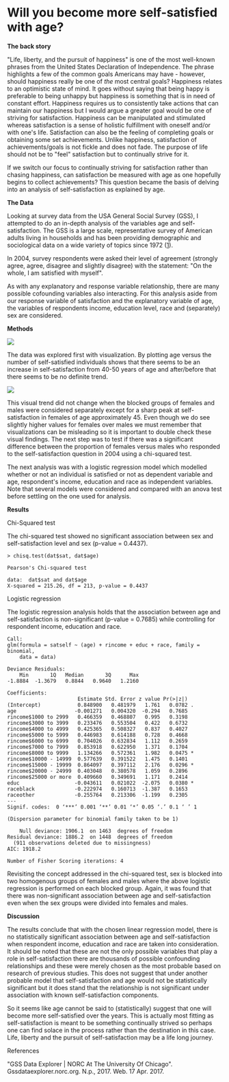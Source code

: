 Will you become more self-satisfied with age?
================


**The back story**

"Life, liberty, and the pursuit of happiness" is one of the most well-known phrases from the United States Declaration of Independence. The phrase highlights a few of the common goals Americans may have - however, should happiness really be  one of *the* most central goals? Happiness relates to an optimistic state of mind. It goes without saying that being happy is preferable to being unhappy but happiness is something that is in need of constant effort. Happiness requires us to consistently take actions that can maintain our happiness but I would argue a greater goal would be one of striving for satisfaction. Happiness can be manipulated and stimulated whereas satisfaction is a sense of holistic fulfillment with oneself and/or with one's life. Satisfaction can also be the feeling of completing goals or obtaining some set achievements. Unlike happiness, satisfaction of achievements/goals is not fickle and does not fade. The purpose of life should not be to "feel" satisfaction but to continually strive for it.

If we switch our focus to continually striving for satisfaction rather than chasing happiness, can satisfaction be measured with age as one hopefully begins to collect achievements? This question became the basis of delving into an analysis of self-satisfaction as explained by age.

**The Data**

Looking at survey data from the USA General Social Survey (GSS), I attempted to do an in-depth analysis of the variables age and self-satisfaction.  The GSS is a  large scale, representative survey of American adults living in households and has been providing demographic and sociological data on a wide variety of topics since 1972 ([1](https://gssdataexplorer.norc.org)).

In 2004, survey respondents were asked their level of agreement (strongly agree, agree, disagree and slightly disagree) with the statement: "On the whole, I am satisfied with myself".

As with any explanatory and response variable relationship, there are many possible cofounding variables also interacting. For this analysis aside from our response variable of satisfaction and the explanatory variable of age, the variables of  respondents income, education level, race and (separately) sex are considered.

**Methods**

![](https://psarana.github.io/assets/images/Age_versus_SelfSatisfaction.jpg)

The data was explored first with visualization. By plotting age versus the number of self-satisfied individuals shows that there seems to be an increase in self-satisfaction from 40-50 years of age and after/before that there seems to be no definite trend.

![](https://psarana.github.io/assets/images/Age_versus_SelfSatisfaction_BySex.jpg)

This visual trend did not change when the blocked groups of females and males were considered separately except for a sharp peak at self-satisfaction in females of age approximately 45. Even though we do see slightly higher values for females over males we must remember that visualizations can be misleading so it is important to double check these visual findings. The next step was to test if there was a  significant difference between the proportion of  females versus males who responded to the self-satisfaction question in 2004 using a chi-squared test.

The next analysis was with  a logistic regression model which modelled whether or not an individual is satisfied or not  as dependent variable and age, respondent's income, education and race as independent variables. Note that several models were considered and compared with an anova test before settling on the one used for analysis.

**Results**

Chi-Squared test

The chi-squared test showed no significant association between sex and self-satisfaction level and sex (p-value = 0.4437).

```
> chisq.test(dat$sat, dat$age)

Pearson's Chi-squared test

data:  dat$sat and dat$age
X-squared = 215.26, df = 213, p-value = 0.4437
```

Logistic regression

The logistic regression analysis holds that the association between age and self-satisfaction is non-significant (p-value = 0.7685) while controlling for  respondent income, education and race.

```
Call:
glm(formula = satself ~ (age) + rincome + educ + race, family = binomial,
    data = data)

Deviance Residuals:
    Min       1Q   Median       3Q      Max  
-1.8884  -1.3679   0.8844   0.9640   1.2160  

Coefficients:
                       Estimate Std. Error z value Pr(>|z|)  
(Intercept)            0.848900   0.481979   1.761   0.0782 .
age                   -0.001271   0.004320  -0.294   0.7685  
rincome$1000 to 2999   0.466359   0.468807   0.995   0.3198  
rincome$3000 to 3999   0.233476   0.553504   0.422   0.6732  
rincome$4000 to 4999   0.425365   0.508327   0.837   0.4027  
rincome$5000 to 5999   0.446983   0.614188   0.728   0.4668  
rincome$6000 to 6999   0.704026   0.632834   1.112   0.2659  
rincome$7000 to 7999   0.853918   0.622950   1.371   0.1704  
rincome$8000 to 9999   1.134266   0.572361   1.982   0.0475 *
rincome$10000 - 14999  0.577639   0.391522   1.475   0.1401  
rincome$15000 - 19999  0.864097   0.397112   2.176   0.0296 *
rincome$20000 - 24999  0.403048   0.380578   1.059   0.2896  
rincome$25000 or more  0.409660   0.349691   1.171   0.2414  
educ                  -0.043611   0.021022  -2.075   0.0380 *
raceblack             -0.222974   0.160713  -1.387   0.1653  
raceother             -0.255764   0.213306  -1.199   0.2305  
---
Signif. codes:  0 ‘***’ 0.001 ‘**’ 0.01 ‘*’ 0.05 ‘.’ 0.1 ‘ ’ 1

(Dispersion parameter for binomial family taken to be 1)

    Null deviance: 1906.1  on 1463  degrees of freedom
Residual deviance: 1886.2  on 1448  degrees of freedom
  (911 observations deleted due to missingness)
AIC: 1918.2

Number of Fisher Scoring iterations: 4

```

Revisiting the concept addressed in the chi-squared test, sex is blocked into two homogenous groups of females and males where the above logistic regression is performed on each blocked group. Again, it was found that there was non-significant association between age and self-satisfaction even when the sex groups were divided into females and males.

**Discussion**

The results conclude that with the chosen linear regression model, there is no statistically significant association between age and self-satisfaction when respondent income, education and race are taken into consideration. It should be noted that these are not the only possible variables that play a role in self-satisfaction there are thousands of possible confounding relationships and these were merely chosen as the most probable based on research of previous studies. This does not suggest that under another probable model that self-satisfaction and age would not be statistically significant but it does stand that the relationship is not significant under association with known self-satisfaction components.

So it seems like age cannot be said to (statistically) suggest that one will become more self-satisfied over the years. This is actually most fitting as self-satisfaction is meant to be something continually strived so perhaps one can find solace in the process rather than the destination in this case. Life, liberty and the pursuit of self-satisfaction may be a life long journey.

References

"GSS Data Explorer | NORC At The University Of Chicago". Gssdataexplorer.norc.org. N.p., 2017. Web. 17 Apr. 2017.
